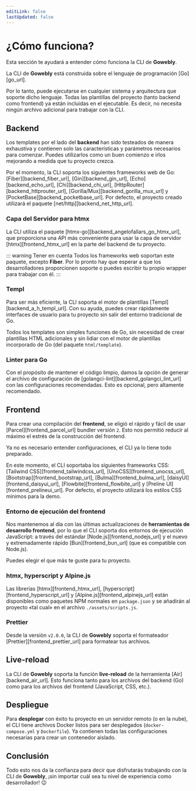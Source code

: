 ```yaml
---
editLink: false
lastUpdated: false
---
```


# ¿Cómo funciona?

Esta sección te ayudará a entender cómo funciona la CLI de **Gowebly**.

<!--@include: ../../parts/es/block_want-to-try.md-->

La CLI de **Gowebly** está construida sobre el lenguaje de programación [Go][go_url].

Por lo tanto, puede ejecutarse en cualquier sistema y arquitectura que soporte dicho lenguaje. Todas las plantillas del proyecto (tanto backend como frontend) ya están incluidas en el ejecutable. Es decir, no necesita ningún archivo adicional para trabajar con la CLI.

## Backend

Los templates por el lado del **backend** han sido testeados de manera exhaustiva y contienen solo las características y parámetros necesarios para comenzar. Puedes utilizarlos como un buen comienzo e irlos mejorando a medida que tu proyecto crezca.

Por el momento, la CLI soporta los siguientes frameworks web de Go: [Fiber][backend_fiber_url], [Gin][backend_gin_url], [Echo][backend_echo_url], [Chi][backend_chi_url], [HttpRouter][backend_httprouter_url], [Gorilla/Mux][backend_gorilla_mux_url] y [PocketBase][backend_pocketbase_url]. Por defecto, el proyecto creado utilizará el paquete [net/http][backend_net_http_url].

### Capa del Servidor para htmx

La CLI utiliza el paquete [htmx-go][backend_angelofallars_go_htmx_url], que proporciona una API más conveniente para usar la capa de servidor [htmx][frontend_htmx_url] en la parte del backend de tu proyecto.

::: warning Tener en cuenta
Todos los frameworks web soportan este paquete, excepto **Fiber**. Por lo pronto hay que esperar a que los desarrolladores proporcionen soporte o puedes escribir tu propio wrapper para trabajar con él.
:::

### Templ

Para ser más eficiente, la CLI soporta el motor de plantillas [Templ][backend_a_h_templ_url]. Con su ayuda, puedes crear rápidamente interfaces de usuario para tu proyecto sin salir del entorno tradicional de Go.

Todos los templates son simples funciones de Go, sin necesidad de crear plantillas HTML adicionales y sin lidiar con el motor de plantillas incorporado de Go (del paquete `html/template`).

### Linter para Go

Con el propósito de mantener el código limpio, damos la opción de generar el archivo de configuración de [golangci-lint][backend_golangci_lint_url] con las configuraciones recomendadas. Esto es opcional, pero altamente recomendado.

## Frontend

Para crear una compilación del **frontend**, se eligió el rápido y fácil de usar [Parcel][frontend_parcel_url] bundler versión `2`. Esto nos permitió reducir al máximo el estrés de la construcción del frontend.

Ya no es necesario entender configuraciones, el CLI ya lo tiene todo preparado.

En este momento, el CLI soportaba los siguientes frameworks CSS: [Tailwind CSS][frontend_tailwindcss_url], [UnoCSS][frontend_unocss_url], [Bootstrap][frontend_bootstrap_url], [Bulma][frontend_bulma_url], [daisyUI][frontend_daisyui_url], [Flowbite][frontend_flowbite_url] y [Preline UI][frontend_prelineui_url]. Por defecto, el proyecto utilizará los estilos CSS mínimos para la demo.

### Entorno de ejecución del frontend

Nos mantenemos al día con las últimas actualizaciones de **herramientas de desarrollo frontend**, por lo que el CLI soporta dos entornos de ejecución JavaScript: a través del estándar [Node.js][frontend_nodejs_url] y el nuevo y extremadamente rápido [Bun][frontend_bun_url] (que es compatible con Node.js).

Puedes elegir el que más te guste para tu proyecto.

### htmx, hyperscript y Alpine.js

Las librerías [htmx][frontend_htmx_url], [hyperscript][frontend_hyperscript_url] y [Alpine.js][frontend_alpinejs_url] están disponibles como paquetes NPM normales en `package.json` y se añadirán al proyecto «tal cual» en el archivo `./assets/scripts.js`.

### Prettier

Desde la versiòn `v2.0.0`, la CLI de **Gowebly** soporta el formateador [Prettier][frontend_prettier_url] para formatear tus archivos.

## Live-reload

La CLI de **Gowebly** soporta la función **live-reload** de la herramienta [Air][backend_air_url]. Esto funciona tanto para los archivos del backend (Go) como para los archivos del frontend (JavaScript, CSS, etc.).

## Despliegue

Para **desplegar** con éxito tu proyecto en un servidor remoto (o en la nube), el CLI tiene archivos Docker listos para ser desplegados (`docker-compose.yml` y `Dockerfile`). Ya contienen todas las configuraciones necesarias para crear un contenedor aislado.

## Conclusión

Todo esto nos da la confianza para decir que disfrutarás trabajando con la CLI de **Gowebly**, ¡sin importar cuál sea tu nivel de experiencia como desarrollador! :wink:

<!--@include: ../../parts/links.md-->
